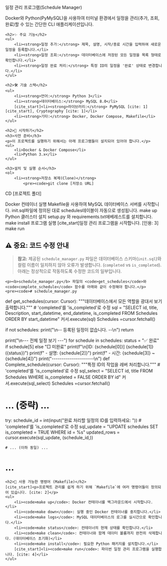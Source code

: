일정 관리 프로그램(Schedule Manager)
    <p>Docker와 Python(PyMySQL)을 사용하여 터미널 환경에서 일정을 관리(추가, 조회, 완료)할 수 있는 간단한 CLI 애플리케이션입니다.</p>
    
    <h2>✨ 주요 기능</h2>
    <ul>
        <li><strong>일정 추가:</strong> 제목, 설명, 시작/종료 시간을 입력하여 새로운 일정을 등록합니다.</li>
        <li><strong>일정 조회:</strong> 데이터베이스에 저장된 모든 일정을 목록 형태로 확인합니다.</li>
        <li><strong>일정 완료 처리:</strong> 특정 ID의 일정을 '완료' 상태로 변경합니다.</li>
    </ul>

    <h2>🛠️ 기술 스택</h2>
    <ul>
        <li><strong>언어:</strong> Python 3</li>
        <li><strong>데이터베이스:</strong> MySQL 8.0</li>
        [cite_start]<li><strong>라이브러리:</strong> PyMySQL [cite: 1][cite_start], Cryptography [cite: 1]</li>
        <li><strong>기타:</strong> Docker, Docker Compose, Makefile</li>
    </ul>
    
    <h2>🚀 시작하기</h2>
    <h3>사전 준비</h3>
    <p>이 프로젝트를 실행하기 위해서는 아래 프로그램들이 설치되어 있어야 합니다.</p>
    <ul>
        <li>Docker & Docker Compose</li>
        <li>Python 3.x</li>
    </ul>
    
    <h3>설치 및 실행 순서</h3>
    <ol>
        <li><strong>저장소 복제(Clone)</strong>
            <pre><code>git clone [저장소 URL]
CD [프로젝트 폴더]

Docker 컨테이너 실행
Makefile을 사용하여 MySQL 데이터베이스 서버를 시작합니다. init.sql파일에 정의된 대로 schedules테이블이 자동으로 생성됩니다.
make up
Python 클러스터 설치
setup.py 와 requirements.txt에베레스트를 설치합니다.
make install
프로그램 실행
[cite_start]일정 관리 프로그램을 시작합니다. [인용: 3]
make run
    <h2>⚠️ 중요: 코드 수정 안내</h2>
    <blockquote>
        <strong>참고:</strong> 제공된 `schedule_manager.py` 파일은 데이터베이스 스키마(`init.sql`)와 컬럼 이름이 일치하지 않아 오류가 발생합니다. (`completed` vs `is_completed`). 아래는 정상적으로 작동하도록 수정한 코드의 일부입니다.
    </blockquote>
    
    <p><b>schedule_manager.py</b> 파일의 <code>get_schedules</code>와 <code>complete_schedule</code> 함수를 아래와 같이 수정해야 합니다.</p>
    <pre><code># schedule_manager.py
def get_schedules(cursor: Cursor): """데이터베이스에서 모든 역할을 광대서 보기 출력합니다.""" # 'completed'를 'is_completed'로 수정 sql = "SELECT id, title, Description, start_datetime, end_datetime, is_completed FROM Schedules ORDER BY start_datetime" 커서.execute(sql) Schedules =cursor.fetchall()

if not schedules:
    print("\n-- 등록된 일정이 없습니다. --\n")
    return

print("\n--- 전체 일정 보기 ---")
for schedule in schedules:
    status = "✅ 완료" if schedule[5] else "□ 미완료"
    print(f"\n[ID: {schedule[0]}] {schedule[1]} ({status})")
    print(f"  - 설명: {schedule[2]}")
    print(f"  - 시간: {schedule[3]} ~ {schedule[4]}")
print("---------------------\n")
def Complete_schedule(cursor: Cursor): """특정 ID의 작업을 레버 처리합니다.""" # 'completed'를 'is_completed'로 수정 sql_select = "SELECT id, title FROM Schedules WHERE is_completed = FALSE ORDER BY id" 커서.execute(sql_select) Schedules =cursor.fetchall()

# ... (중략) ...

try:
    schedule_id = int(input("완료 처리할 일정의 ID를 입력하세요: "))
    # 'completed'를 'is_completed'로 수정
    sql_update = "UPDATE schedules SET is_completed = TRUE WHERE id = %s"
    updated_rows = cursor.execute(sql_update, (schedule_id,))
    
    # ... (이하 동일) ...
# ...
    <h2>📄 사용 가능한 명령어 (Makefile)</h2>
    [cite_start]<p>프로젝트 관리를 쉽게 하기 위해 `Makefile`에 여러 명령어들이 정의되어 있습니다. [cite: 2]</p>
    <ul>
        <li><code>make up</code>: Docker 컨테이너를 백그라운드에서 시작합니다.</li>
        <li><code>make down</code>: 실행 중인 Docker 컨테이너를 중지합니다.</li>
        <li><code>make logs</code>: MySQL 데이터베이스의 로그를 실시간으로 확인합니다.</li>
        <li><code>make status</code>: 컨테이너의 현재 상태를 확인합니다.</li>
        <li><code>make clean</code>: 컨테이너와 함께 데이터 볼륨까지 완전히 삭제합니다. (데이터베이스 초기화)</li>
        <li><code>make install</code>: 필요한 Python 패키지를 설치합니다.</li>
        [cite_start]<li><code>make run</code>: 파이썬 일정 관리 프로그램을 실행합니다. [cite: 4]</li>
    </ul>
</div>
